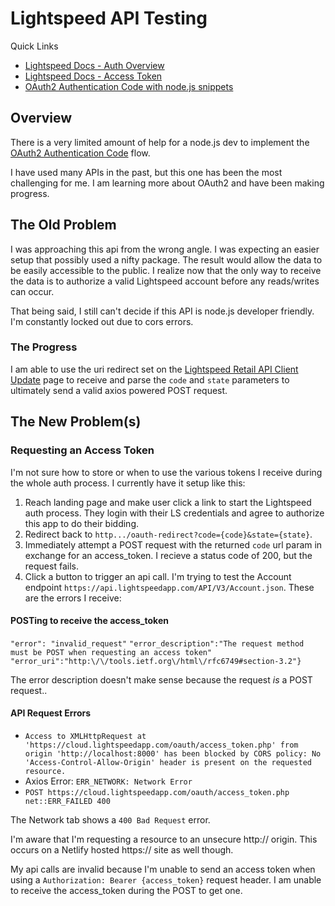 # Lightspeed API Testing

Quick Links

- [Lightspeed Docs - Auth Overview](https://developers.lightspeedhq.com/retail/authentication/authentication-overview/)
- [Lightspeed Docs - Access Token](https://developers.lightspeedhq.com/retail/authentication/access-token/)
- [OAuth2 Authentication Code with node.js snippets](https://auth0.com/docs/get-started/authentication-and-authorization-flow/call-your-api-using-the-authorization-code-flow)

## Overview

There is a very limited amount of help for a node.js dev
to implement the
[OAuth2 Authentication Code](https://auth0.com/docs/get-started/authentication-and-authorization-flow/call-your-api-using-the-authorization-code-flow)
flow.

I have used many APIs in the past, but this one has been the most
challenging for me. I am learning more about OAuth2 and have been
making progress.

## The Old Problem

I was approaching this api from the wrong angle. I was expecting an
easier setup that possibly used a nifty package. The result would allow
the data to be easily accessible to the public. I realize now that the
only way to receive the data is to authorize a valid Lightspeed account
before any reads/writes can occur.

That being said, I still can't decide if this API is node.js developer
friendly. I'm constantly locked out due to cors errors.

### The Progress

I am able to use the uri redirect set on the
[Lightspeed Retail API Client Update](https://cloud.lightspeedapp.com/oauth/update.php)
page to receive and parse the `code` and `state` parameters to ultimately
send a valid axios powered POST request.

## The New Problem(s)

### Requesting an Access Token

I'm not sure how to store or when to use the various tokens I receive
during the whole auth process. I currently have it setup like this:

1. Reach landing page and make user click a link to start the Lightspeed
   auth process. They login with their LS credentials and agree to authorize
   this app to do their bidding.
2. Redirect back to `http.../oauth-redirect?code={code}&state={state}`.
3. Immediately attempt a POST request with the returned `code` url param in
   exchange for an access_token. I recieve a status code of 200, but the request fails.
4. Click a button to trigger an api call. I'm trying to test the Account endpoint
   `https://api.lightspeedapp.com/API/V3/Account.json`. These are the errors I receive:

#### POSTing to receive the access_token

`"error": "invalid_request"`
`"error_description":"The request method must be POST when requesting an access token"`
`"error_uri":"http:\/\/tools.ietf.org\/html\/rfc6749#section-3.2"}`

The error description doesn't make sense because the request _is_ a POST request..

#### API Request Errors

- `Access to XMLHttpRequest at 'https://cloud.lightspeedapp.com/oauth/access_token.php' from origin 'http://localhost:8000' has been blocked by CORS policy: No 'Access-Control-Allow-Origin' header is present on the requested resource.`
- Axios Error: `ERR_NETWORK: Network Error`
- `POST https://cloud.lightspeedapp.com/oauth/access_token.php net::ERR_FAILED 400`

The Network tab shows a `400 Bad Request` error.

I'm aware that I'm requesting a resource to an unsecure http:// origin.
This occurs on a Netlify hosted https:// site as well though.

My api calls are invalid because I'm unable to send an access token when using
a `Authorization: Bearer {access_token}` request header. I am unable to
receive the access_token during the POST to get one.
